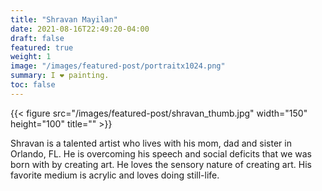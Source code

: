 ```yaml
---
title: "Shravan Mayilan"
date: 2021-08-16T22:49:20-04:00
draft: false
featured: true
weight: 1
image: "/images/featured-post/portraitx1024.png"
summary: I ❤ painting. 
toc: false
---
```


{{< figure src="/images/featured-post/shravan_thumb.jpg" width="150" height="100" title="" >}}

Shravan is a talented artist who lives with his mom, dad and sister in Orlando, FL. He is overcoming his speech and social deficits that we was born with by creating art. He loves the sensory nature of creating art. His favorite medium is acrylic and loves doing still-life.